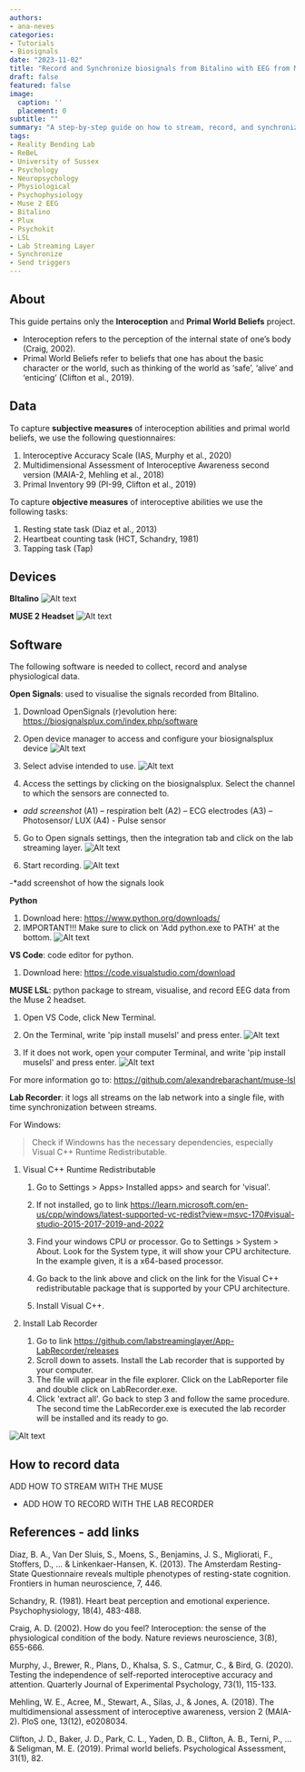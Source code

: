 ```yaml
---
authors:
- ana-neves
categories:
- Tutorials
- Biosignals
date: "2023-11-02"
title: "Record and Synchronize biosignals from Bitalino with EEG from Muse"
draft: false
featured: false
image:
  caption: ''
  placement: 0
subtitle: ""
summary: "A step-by-step guide on how to stream, record, and synchronize physiological signals recorded by Bitalino and Muse 2 EEG headband"
tags:
- Reality Bending Lab
- ReBeL
- University of Sussex
- Psychology
- Neuropsychology
- Physiological
- Psychophysiology
- Muse 2 EEG
- Bitalino
- Plux
- Psychokit
- LSL
- Lab Streaming Layer
- Synchronize
- Send triggers
---
```



## **About**


This guide pertains only the **Interoception** and **Primal World Beliefs** project.

  - Interoception refers to the perception of the internal state of one’s body (Craig, 2002).
  - Primal World Beliefs refer to beliefs that one has about the basic character or the world, such as thinking of the world as ‘safe’, ‘alive’ and ‘enticing’ (Clifton et al., 2019).

## **Data**

To capture **subjective measures** of interoception abilities and primal world beliefs, we use the following questionnaires:

1. Interoceptive Accuracy Scale (IAS, Murphy et al., 2020)
2. Multidimensional Assessment of Interoceptive Awareness second version (MAIA-2, Mehling et al., 2018)
3. Primal Inventory 99 (PI-99, Clifton et al., 2019)

To capture **objective measures** of interoceptive abilities we use the following tasks:

1.	Resting state task (Diaz et al., 2013)
2.	Heartbeat counting task (HCT, Schandry, 1981)
3.	Tapping task (Tap)

## **Devices**


**BItalino**
![Alt text](images/BItalino.png)

**MUSE 2 Headset**
![Alt text](images/MUSE.png)



## **Software**

The following software is needed to collect, record and analyse physiological data.

**Open Signals**: used to visualise the signals recorded from BItalino.

1. Download OpenSignals (r)evolution here: https://biosignalsplux.com/index.php/software
2. Open device manager to access and configure your biosignalsplux device
![Alt text](images/image.png)

3. Select advise intended to use.
![Alt text](images/image-1.png)

4. Access the settings by clicking on the biosignalsplux. Select the channel to which the sensors are connected to.

- *add screenshot*
(A1) – respiration belt
(A2) – ECG electrodes
(A3) – Photosensor/ LUX
(A4) -  Pulse sensor

5.  Go to Open signals settings, then the integration tab and click on the lab streaming layer.
![Alt text](images/image-3.png)

6. Start recording.
![Alt text](<images/image-4 .png>)

-*add screenshot of how the signals look

**Python**

1. Download here:  https://www.python.org/downloads/
2. IMPORTANT!!! Make sure to click on 'Add python.exe to PATH' at the bottom.
![Alt text](images/image-2.png)

**VS Code**: code editor for python.

1. Download here: https://code.visualstudio.com/download


**MUSE LSL**: python package to stream, visualise, and record EEG data from the Muse 2 headset.

1. Open VS Code, click New Terminal.
2. On the Terminal, write 'pip install muselsl' and press enter.
![Alt text](images/image-4.png)

1. If it does not work, open your computer Terminal, and write 'pip install muselsl' and press enter.
![Alt text](images/image-5.png)

For more information go to: https://github.com/alexandrebarachant/muse-lsl


**Lab Recorder**: it logs all streams on the lab network into a single file, with time synchronization between streams.

For Windows:

> Check if Windowns has the necessary dependencies, especially Visual C++ Runtime Redistributable.



1. Visual C++ Runtime Redistributable

    1. Go to Settings > Apps> Installed apps> and search for 'visual'.

    2. If not installed, go to link https://learn.microsoft.com/en-us/cpp/windows/latest-supported-vc-redist?view=msvc-170#visual-studio-2015-2017-2019-and-2022

    3. Find your windows CPU or processor. Go to Settings > System > About. Look for the System type, it will show your CPU architecture. In the example given, it is a x64-based processor.

    4. Go back to the link above and click on the link for the Visual C++ redistributable package that is supported by your CPU architecture.

    5. Install Visual C++.

2. Install Lab Recorder
   1. Go to link https://github.com/labstreaminglayer/App-LabRecorder/releases
    2. Scroll down to assets. Install the Lab recorder that is supported by your computer.
    3. The file will appear in the file explorer. Click on the LabReporter file and double click on LabRecorder.exe.
    4. Click 'extract all'. Go back to step 3 and follow the same procedure. The second time the LabRecorder.exe is executed the lab recorder will be installed and its ready to go.

![Alt text](images/image-7.png)



## **How to record data**

 ADD HOW TO STREAM WITH THE MUSE
- ADD HOW TO RECORD WITH THE LAB RECORDER


## References - add links

Diaz, B. A., Van Der Sluis, S., Moens, S., Benjamins, J. S., Migliorati, F., Stoffers, D., ... & Linkenkaer-Hansen, K. (2013). The Amsterdam Resting-State Questionnaire reveals multiple phenotypes of resting-state cognition. Frontiers in human neuroscience, 7, 446.

Schandry, R. (1981). Heart beat perception and emotional experience. Psychophysiology, 18(4), 483-488.

Craig, A. D. (2002). How do you feel? Interoception: the sense of the physiological condition of the body. Nature reviews neuroscience, 3(8), 655-666.

Murphy, J., Brewer, R., Plans, D., Khalsa, S. S., Catmur, C., & Bird, G. (2020). Testing the independence of self-reported interoceptive accuracy and attention. Quarterly Journal of Experimental Psychology, 73(1), 115-133.

Mehling, W. E., Acree, M., Stewart, A., Silas, J., & Jones, A. (2018). The multidimensional assessment of interoceptive awareness, version 2 (MAIA-2). PloS one, 13(12), e0208034.

Clifton, J. D., Baker, J. D., Park, C. L., Yaden, D. B., Clifton, A. B., Terni, P., ... & Seligman, M. E. (2019). Primal world beliefs. Psychological Assessment, 31(1), 82.
